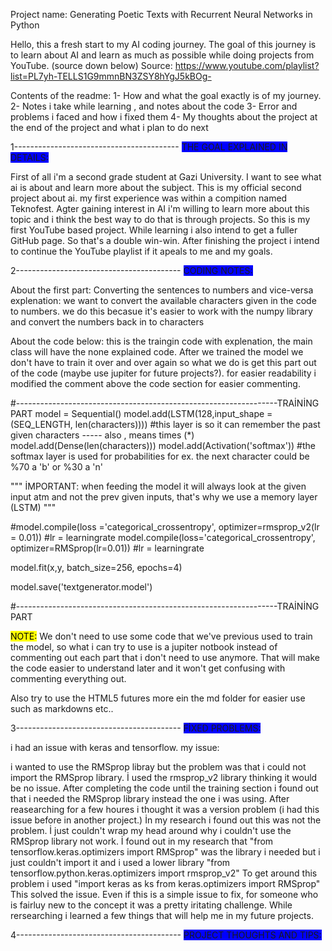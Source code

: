 Project name: Generating Poetic Texts with Recurrent Neural Networks in Python

Hello, this a fresh start to my AI coding journey. The goal of this journey is to learn about AI and learn as much as possible while doing projects from YouTube. (source down below)
Source: https://www.youtube.com/playlist?list=PL7yh-TELLS1G9mmnBN3ZSY8hYgJ5kBOg-

Contents of the readme:
1- How and what the goal exactly is of my journey.
2- Notes i take while learning , and notes about the code
3- Error and problems i faced and how i fixed them
4- My thoughts about the project at the end of the project and what i plan to do next 


1-----------------------------------------
<span style="background-color: #0000FF">THE GOAL EXPLAINED IN DETAILS:</span>


First of all i'm a second grade student at Gazi University. I want to see what ai is about and learn more about the subject. This is my official second project about ai. my first
experience was within a compition named Teknofest. Agter gaining interest in AI i'm willing to learn more about this topic and i think the best way to do that is through projects. 
So this is my first YouTube based project. While learning i also intend to get a fuller GitHub page. So that's a double win-win. After finishing the project i intend to continue the
YouTube playlist if it apeals to me and my goals.


2-----------------------------------------
<span style="background-color: #0000FF">CODING NOTES:</span>


About the first part:
Converting the sentences to numbers and vice-versa
explenation:
we want to convert the available characters given in the code to numbers. we do this becasue it's easier to work with the numpy library and convert the numbers back in to characters
 
About the code below: 
this is the traingin code with explenation, the main class will have the none explained code.
After we trained the model we don't have to train it over and over again so what we do is get this part out of the code (maybe use jupiter for future projects?).
for easier readability i modified the comment above the code section for easier commenting.


#-----------------------------------------------------------------TRAİNİNG PART
model = Sequential()
model.add(LSTM(128,input_shape =(SEQ_LENGTH, len(characters)))) #this layer is so it can remember the past given characters ----- also , means times (*)
model.add(Dense(len(characters)))
model.add(Activation('softmax')) #the softmax layer is used for probabilities for ex. the next character could be %70 a 'b' or %30 a 'n' 

"""
İMPORTANT:
when feeding the model it will always look at the given input atm and not the prev given inputs, that's why we use a memory layer (LSTM)
"""

#model.compile(loss ='categorical_crossentropy', optimizer=rmsprop_v2(lr = 0.01)) #lr = learningrate
model.compile(loss='categorical_crossentropy', optimizer=RMSprop(lr=0.01)) #lr = learningrate

model.fit(x,y, batch_size=256, epochs=4)

model.save('textgenerator.model')

#-----------------------------------------------------------------TRAİNİNG PART


<mark>NOTE:</mark>
We don't need to use some code that we've previous used to train the model, so what i can try to use is a jupiter notbook
instead of commenting out each part that i don't need to use anymore. That will make the code easier to understand later 
and it won't get confusing with commenting everything out.

Also try to use the HTML5 futures more ein the md folder for easier use such as markdowns etc..


3-----------------------------------------
<span style="background-color: #0000FF">FİXED PROBLEMS:</span>


i had an issue with keras and tensorflow.
my issue:

i wanted to use the RMSprop libray but the problem was that i could not import the RMSprop library.
İ used the rmsprop_v2 library thinking it would be no issue.
After completing the code until the training section i found out that i needed the RMSprop library instead the one i was using.
After reasearching for a few houres i thought it was a version problem (i had this issue before in another project.)
İn my research i found out this was not the problem. İ just couldn't wrap my head around why i couldn't use the RMSprop library not work.
İ found out in my research that 
"from tensorflow.keras.optimizers import RMSprop" was the library i needed but i just couldn't import it and i used a lower library
"from tensorflow.python.keras.optimizers import rmsprop_v2"
To get around this problem i used 
"import keras as ks
from keras.optimizers import RMSprop"
This solved the issue. 
Even if this is a simple issue to fix, for someone who is fairluy new to the concept it was a pretty iritating challenge.
While rersearching i learned a few things that will help me in my future projects.


4-----------------------------------------
<span style="background-color: #0000FF">PROJECT THOUGHTS AND TIPS:</span>





